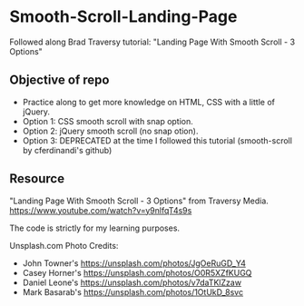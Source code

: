 # Smooth-Scroll-Landing-Page

Followed along Brad Traversy tutorial: "Landing Page With Smooth Scroll - 3 Options"

## Objective of repo

- Practice along to get more knowledge on HTML, CSS with a little of jQuery.
- Option 1: CSS smooth scroll with snap option.
- Option 2: jQuery smooth scroll (no snap otion).
- Option 3: DEPRECATED at the time I followed this tutorial (smooth-scroll by cferdinandi's github)

## Resource

"Landing Page With Smooth Scroll - 3 Options" from Traversy Media. https://www.youtube.com/watch?v=y9nlfqT4s9s

The code is strictly for my learning purposes.

Unsplash.com Photo Credits:

- John Towner's https://unsplash.com/photos/JgOeRuGD_Y4
- Casey Horner's https://unsplash.com/photos/O0R5XZfKUGQ
- Daniel Leone's https://unsplash.com/photos/v7daTKlZzaw
- Mark Basarab's https://unsplash.com/photos/1OtUkD_8svc
